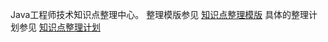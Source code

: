 Java工程师技术知识点整理中心。
整理模版参见 [知识点整理模版](https://github.com/WHProject/knowledge-base/blob/develop/Template.MD)
具体的整理计划参见 [知识点整理计划](https://github.com/WHProject/knowledge-base/blob/develop/Plan.MD)
